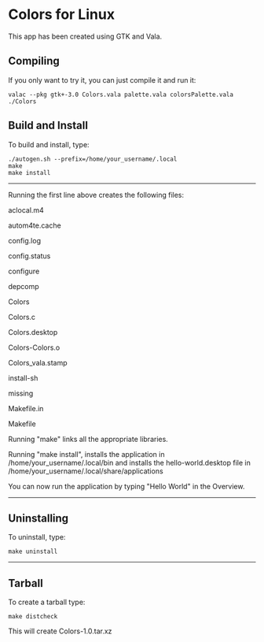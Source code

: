 # Colors for Linux
This app has been created using GTK and Vala.

## Compiling
If you only want to try it, you can just compile it and run it:

```shell
valac --pkg gtk+-3.0 Colors.vala palette.vala colorsPalette.vala
./Colors
```

## Build and Install

To build and install, type:

```shell
./autogen.sh --prefix=/home/your_username/.local
make
make install
```
-------------
Running the first line above creates the following files:

aclocal.m4

autom4te.cache

config.log

config.status

configure

depcomp

Colors

Colors.c

Colors.desktop

Colors-Colors.o

Colors_vala.stamp

install-sh

missing

Makefile.in

Makefile

Running "make" links all the appropriate libraries.

Running "make install", installs the application in /home/your_username/.local/bin and installs the hello-world.desktop file in /home/your_username/.local/share/applications

You can now run the application by typing "Hello World" in the Overview.

----------------
## Uninstalling
To uninstall, type:

```shell
make uninstall
```
----------------

## Tarball
To create a tarball type:

```shell
make distcheck
```
This will create Colors-1.0.tar.xz